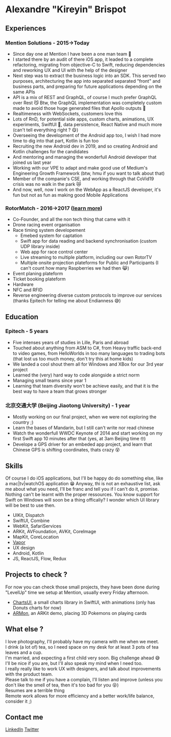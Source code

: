 # Alexandre "Kireyin" Brispot
## Experiences
### Mention Solutions - 2015->Today
- Since day one at Mention I have been a one man team 💪
- I started there by an audit of there iOS app, it leaded to a complete refactoring, migrating from objective-C to Swift, reducing dependencies and reworking UX and UI with the help of the designer
- Next step was to extract the business logic into an SDK. This served two purposes, architecturing the app into separated separated "front" and business parts, and preparing for future applications depending on the same APIs
- API is a mix of REST and GraphQL, of course I much prefer GraphQL over Rest 😼 Btw, the GraphQL implementation was completely custom made to avoid those huge generated files that Apollo outputs 🤢
- Realtimeness with WebSockets, customers love this
- Lots of RnD, for potential side apps, custom charts, animations, UX experiments, SwiftUI 🤩, data persistence, React Native and much more (can't tell everything right ? 😋)
- Overseeing the development of the Android app too, I wish I had more time to dig into that part, Kotlin is fun too
- Recruiting the new Android dev in 2019, and so creating Android and Kotlin challenges for the candidates
- And mentoring and managing the wonderfull Android developer that joined us last year
- Working with our VPE to adapt and make good use of Medium's Engineering Growth Framework (btw, hmu if you want to talk about that)
- Member of the companie's CSE, and working through that CoVid19 crisis was no walk in the park 😿
- And now, well, now I work on the WebApp as a ReactJS developer, it's fun but not as fun as making good Mobile Applications
 
### RotorMatch - 2016->2017 ([learn more](https://www.rotormatch.com/discover))
- Co-Founder, and all the non tech thing that came with it
- Drone racing event organisation
- Race timing system developement
  - Emebed system for captation
  - Swift app for data reading and backend synchronisation (custom UDP library inside)
  - Web app for race control center
  - Live streaming to multiple platform, including our own RotorTV
  - Multiple onsite projection plateforms for Public and Participants (I can't count how many Raspberries we had then 😹)
 - Event planing plateform
 - Ticket booking plateform
 - Hardware
 - NFC and RFID
 - Reverse engineering diverse custom protocols to improve our services (thanks Epitech for telling me about Endianness 😅)

## Education
### Epitech - 5 years
- Five intenses years of studies in Lille, Paris and abroad
- Touched about anything from ASM to C#, from Heavy traffic back-end to video games, from HelloWorlds in too many languages to trading bots (that lost us too much money, don't try this at home kids)
- We landed a cool  shout them all for Windows and XBox for our 3rd year project
- Learned the (very) hard way to code alongside a strict norm
- Managing small teams since year 1
- Learning that team diversity won't be achieve easily, and that it is the best way to have a team that grows stronger

### 北京交通大学 (Beijing Jiaotong University) - 1 year
- Mostly working on our final project, when we were not exploring the country ;)
- Learn the bases of Mandarin, but I still can't write nor read chinese
- Watch the wonderfull WWDC Keynote of 2014 and start working on my first Swift app 10 minutes after that (yes, at 3am Beijing time 🤓)
- Develope a GPS driver for an embeded app project, and learn that Chinese GPS is shifting coordinates, thats crazy 😵

## Skills
Of course I do iOS applications, but I'll be happy do do something else, like a mac|tv|watchOS application 😁
Anyway, thi is not an exhaustive list, ask me about what you need, I'll be franc and tell you if I can't do it, promise. Nothing can't be learnt with the proper ressources.
You know support for Swift on Windows will soon be a thing officaliy? I wonder which UI library will be best to use then.
 
- UIKit, Dispatch
- SwiftUI, Combine
- WebKit, SafariServices
- ARKit, AVFoundation, AVKit, CoreImage
- MapKit, CoreLocation
- [Vapor](https://github.com/vapor/vapor)
- UX design
- Android, Kotlin
- JS, ReactJS, Flow, Redux

## Projects to check ?
For now you can check those small projects, they have been done during "LevelUp" time we setup at Mention, usually every Friday afternoon.

- [ChartsUI](https://github.com/Kireyin/ChartsUI), a small charts library in SwiftUI, with animations (only has Donuts charts for now)
- [ARMon](https://github.com/Kireyin/ARMon), an ARKit demo, placing 3D Pokemons on playing cards

## What else ?
I love photography, I'll probably have my camera with me when we meet.</br>
I drink (a lot of) tea, so I need space on my desk for at least 3 pots of tea leaves and a cup.</br>
I'm married, and expecting a first child very soon. Big challenge ahead 😅</br>
I'll be nice if you are, but I'll also speak my mind when I need too.</br>
I really really like to work UX with designers, and talk about improvements with the product team.</br>
Please talk to me if you have a complain, I'll listen and improve (unless you don't like the smell of tea, then it's too bad for you 😝)</br>
Resumes are a terrible thing</br>
Remote work allows for more efficiency and a better work/life balance, consider it ;)</br>

## Contact me
[LinkedIn](https://www.linkedin.com/in/kireyin/)
[Twitter](https://twitter.com/Kireyin)
